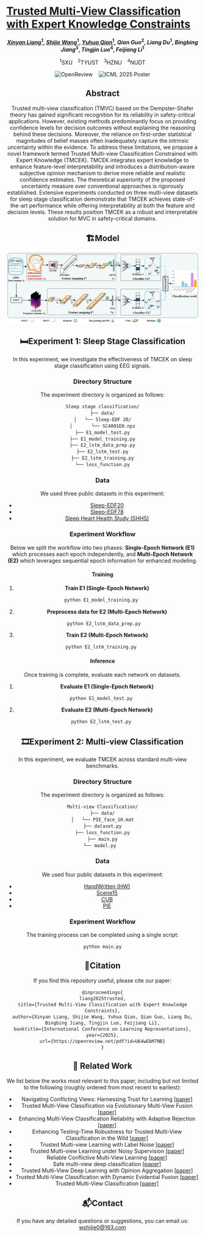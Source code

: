 
# [Trusted Multi-View Classification with Expert Knowledge Constraints](https://openreview.net/pdf?id=U64wEbM7NB)
<div align="center">
  
**[_Xinyan Liang_<sup>1</sup>](https://xinyanliang.github.io/), [_Shijie Wang_<sup>1</sup>](https://jie019.github.io/), [_Yuhua Qian_<sup>1</sup>](http://dig.sxu.edu.cn/qyh/), _Qian Guo_<sup>2</sup>, _Liang Du_<sup>1</sup>, _Bingbing Jiang_<sup>3</sup>, _Tingjin Luo_<sup>4</sup>, _Feijiang Li_<sup>1</sup>**

<sup>1</sup>SXU <sup>2</sup>TYUST <sup>3</sup>HZNU <sup>4</sup>NUDT

<p align="center">
  <a href="https://openreview.net/pdf?id=U64wEbM7NB" style="text-decoration: none;">
    <img src="https://img.shields.io/badge/OpenReview-gray" alt="OpenReview">
  </a>
  &nbsp;&nbsp;
  <a href="https://icml.cc/virtual/2025/poster/45140" style="text-decoration: none;">
    <img src="https://img.shields.io/badge/ICML%202025-Poster-blue" alt="ICML 2025 Poster">
  </a>
</p>





## Abstract
Trusted multi-view classification (TMVC) based on the Dempster-Shafer theory has gained significant recognition for its reliability in safety-critical applications. However, existing methods predominantly focus on providing confidence levels for decision outcomes without explaining the reasoning behind these decisions.
Moreover, the reliance on first-order statistical magnitudes of belief masses often inadequately capture the intrinsic uncertainty within the evidence. 
To address these limitations, we propose a novel framework termed Trusted Multi-view Classification Constrained with Expert Knowledge (TMCEK). TMCEK integrates expert knowledge to enhance feature-level interpretability and introduces a distribution-aware subjective opinion mechanism to derive more reliable and realistic confidence estimates. The theoretical superiority of the proposed uncertainty measure over conventional approaches is rigorously established. Extensive experiments conducted on three multi-view datasets for sleep stage classification demonstrate that TMCEK achieves state-of-the-art performance while offering interpretability at both the feature and decision levels. These results position TMCEK as a robust and interpretable solution for MVC in safety-critical domains.

## 🏗️Model
<div align="center">
  <img src="model.png" />
</div>

## 🛏️Experiment 1: Sleep Stage Classification
In this experiment, we investigate the effectiveness of TMCEK on sleep stage classification using EEG signals.
### Directory Structure
The experiment directory is organized as follows:
```bash
Sleep stage classification/
├── data/
│   └── Sleep-EDF 20/
│       └── SC4001E0.npz
├── E1_model_test.py
├── E1_model_training.py
├── E2_lstm_data_prep.py
├── E2_lstm_test.py
├── E2_lstm_training.py
└── loss_function.py
```

### Data

We used three public datasets in this experiment:
- [Sleep-EDF20](https://www.physionet.org/content/sleep-edfx/1.0.0/)
- [Sleep-EDF78](https://www.physionet.org/content/sleep-edfx/1.0.0/)
- [Sleep Heart Health Study (SHHS)](https://sleepdata.org/datasets/shhs)
  
### Experiment Workflow
Below we split the workflow into two phases: **Single-Epoch Network (E1)** which processes each epoch independently, and **Multi-Epoch Network (E2)** which leverages sequential epoch information for enhanced modeling.

#### Training
1. **Train E1 (Single-Epoch Network)**
```bash
python E1_model_training.py 
```
2. **Preprocess data for E2 (Multi-Epoch Network)**  
```bash
 python E2_lstm_data_prep.py
```
3. **Train E2 (Multi-Epoch Network)**
```bash
python E2_lstm_training.py 
```

#### Inference
Once training is complete, evaluate each network on datasets.
1. **Evaluate E1 (Single-Epoch Network)**
```bash
python E1_model_test.py 
```
2. **Evaluate E2 (Multi-Epoch Network)**
```bash
python E2_lstm_test.py 
```

## 🎞️Experiment 2: Multi-view Classification
In this experiment, we evaluate TMCEK across standard multi-view benchmarks.
### Directory Structure
The experiment directory is organized as follows:
```bash
Multi-view Classification/
├── data/
│   └── PIE_face_10.mat
├── dataset.py
├── loss_function.py
├── main.py
└── model.py  
```

### Data
We used four public datasets in this experiment:
- [HandWritten (HW)](https://archive.ics.uci.edu/dataset/72/multiple+features)
- [Scene15](https://figshare.com/articles/dataset/15-Scene_Image_Dataset/7007177/1)
- [CUB](https://www.vision.caltech.edu/visipedia/CUB-200.html)
- [PIE](http://www.cs.cmu.edu/afs/cs/project/PIE/MultiPie/Home.html)

### Experiment Workflow
The training process can be completed using a single script:
```bash
python main.py
```
## 📑Citation
If you find this repository useful, please cite our paper:
```
@inproceedings{
liang2025trusted,
title={Trusted Multi-View Classification with Expert Knowledge Constraints},
author={Xinyan Liang, Shijie Wang, Yuhua Qian, Qian Guo, Liang Du, Bingbing Jiang, Tingjin Luo, Feijiang Li},
booktitle={International Conference on Learning Representations},
year={2025},
url={https://openreview.net/pdf?id=U64wEbM7NB}
}
```

## 🔬 Related Work
We list below the works most relevant to this paper, including but not limited to the following (roughly ordered from most recent to earliest):
- Navigating Conflicting Views: Harnessing Trust for Learning [[paper]](https://arxiv.org/abs/2406.00958)
- Trusted Multi-View Classification via Evolutionary Multi-View Fusion [[paper]](https://openreview.net/pdf?id=M3kBtqpys5)
- Enhancing Multi-View Classification Reliability with Adaptive Rejection [[paper]](https://ojs.aaai.org/index.php/AAAI/article/view/26066)
- Enhancing Testing-Time Robustness for Trusted Multi-View Classification in the Wild [[paper]](https://openaccess.thecvf.com/content/CVPR2025/papers/Liu_Enhancing_Testing-Time_Robustness_for_Trusted_Multi-View_Classification_in_the_Wild_CVPR_2025_paper.pdf)
- Trusted Multi-view Learning with Label Noise [[paper]](https://www.ijcai.org/proceedings/2024/0582.pdf) 
- Trusted Multi-view Learning under Noisy Supervision [[paper]](https://arxiv.org/abs/2404.11944)
- Reliable Conflictive Multi-View Learning [[paper]](https://arxiv.org/abs/2402.16897)
- Safe multi-view deep classification [[paper]](https://ojs.aaai.org/index.php/AAAI/article/view/26066)
- Trusted Multi-View Deep Learning with Opinion Aggregation [[paper]](https://ojs.aaai.org/index.php/AAAI/article/view/20724)
- Trusted Multi-View Classification with Dynamic Evidential Fusion [[paper]](https://arxiv.org/abs/2204.11423)
- Trusted Multi-View Classification [[paper]](https://arxiv.org/abs/2102.02051)

<!-- ## 🙏 Acknowledgement -->

## 📬Contact
If you have any detailed questions or suggestions, you can email us: [wshijie0@163.com](mailto:wshijie0@163.com)
